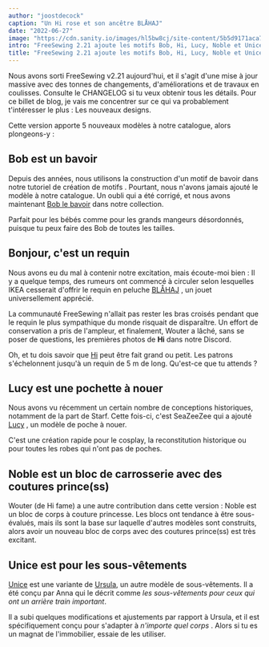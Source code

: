 ```yaml
---
author: "joostdecock"
caption: "Un Hi rose et son ancêtre BLÅHAJ"
date: "2022-06-27"
image: "https://cdn.sanity.io/images/hl5bw8cj/site-content/5b5d9171aca75dd339bf8b7359b257769aa61936-4032x3024.jpg"
intro: "FreeSewing 2.21 ajoute les motifs Bob, Hi, Lucy, Noble et Unice."
title: "FreeSewing 2.21 ajoute les motifs Bob, Hi, Lucy, Noble et Unice."
---
```


Nous avons sorti FreeSewing v2.21 aujourd'hui, et il s'agit d'une mise à jour massive avec des tonnes de changements, d'améliorations et de travaux en coulisses. Consulte le CHANGELOG si tu veux obtenir tous les détails. Pour ce billet de blog, je vais me concentrer sur ce qui va probablement t'intéresser le plus : Les nouveaux designs.

Cette version apporte 5 nouveaux modèles à notre catalogue, alors plongeons-y :

## Bob est un bavoir

Depuis des années, nous utilisons la construction d'un motif de bavoir dans notre tutoriel de création de motifs [](https://freesewing.dev/tutorials/pattern-design). Pourtant, nous n'avons jamais ajouté le modèle à notre catalogue. Un oubli qui a été corrigé, et nous avons maintenant [Bob le bavoir](/designs/bob) dans notre collection.

Parfait pour les bébés comme pour les grands mangeurs désordonnés, puisque tu peux faire des Bob de toutes les tailles.

## Bonjour, c'est un requin

Nous avons eu du mal à contenir notre excitation, mais écoute-moi bien : Il y a quelque temps, des rumeurs ont commencé à circuler selon lesquelles IKEA cesserait d'offrir le requin en peluche [BLÅHAJ](https://www.ikea.com/us/en/p/blahaj-soft-toy-shark-90373590/) , un jouet universellement apprécié.

La communauté FreeSewing n'allait pas rester les bras croisés pendant que le requin le plus sympathique du monde risquait de disparaître. Un effort de conservation a pris de l'ampleur, et finalement, Wouter a lâché, sans se poser de questions, les premières photos de **Hi** dans notre Discord.

Oh, et tu dois savoir que [Hi](/designs/hi)  peut être fait grand ou petit. Les patrons s'échelonnent jusqu'à un requin de 5 m de long. Qu'est-ce que tu attends ?

## Lucy est une pochette à nouer

Nous avons vu récemment un certain nombre de conceptions historiques, notamment de la part de Starf. Cette fois-ci, c'est SeaZeeZee qui a ajouté [Lucy](/designs/lucy) , un modèle de poche à nouer.

C'est une création rapide pour le cosplay, la reconstitution historique ou pour toutes les robes qui n'ont pas de poches.

## Noble est un bloc de carrosserie avec des coutures prince(ss)

Wouter (de Hi fame) a une autre contribution dans cette version : Noble est un bloc de corps à couture princesse. Les blocs ont tendance à être sous-évalués, mais ils sont la base sur laquelle d'autres modèles sont construits, alors avoir un nouveau bloc de corps avec des coutures prince(ss) est très excitant.

## Unice est pour les sous-vêtements

[Unice](/designs/unice) est une variante de [Ursula](/desgns/ursula), un autre modèle de sous-vêtements. Il a été conçu par Anna qui le décrit comme *les sous-vêtements pour ceux qui ont un arrière train important*.

Il a subi quelques modifications et ajustements par rapport à Ursula, et il est spécifiquement conçu pour s'adapter à *n'importe quel corps* . Alors si tu es un magnat de l'immobilier, essaie de les utiliser.


